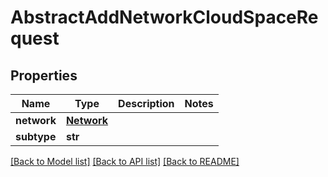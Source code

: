 # AbstractAddNetworkCloudSpaceRequest

## Properties
Name | Type | Description | Notes
------------ | ------------- | ------------- | -------------
**network** | [**Network**](Network.md) |  | 
**subtype** | **str** |  | 

[[Back to Model list]](../README.md#documentation-for-models) [[Back to API list]](../README.md#documentation-for-api-endpoints) [[Back to README]](../README.md)


